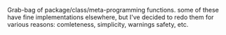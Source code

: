 Grab-bag of package/class/meta-programming functions.  some of these
have fine implementations elsewhere, but I've decided to redo them for 
various reasons:  comleteness, simplicity, warnings safety, etc.


